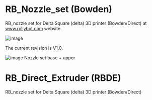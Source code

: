 # RB_Nozzle_set (Bowden)
RB_nozzle set for Delta Square (delta) 3D printer (Bowden/Direct) at www.rollybot.com website.

![image](https://github.com/rollybot/RB_Nozzle_set/assets/5675424/b61c816c-c83a-4173-bd11-5f9a0570d448)

The current revision is V1.0.

![image](https://github.com/rollybot/RB_Nozzle_set/assets/5675424/5283f4e8-6b40-439f-ac8e-a04f12effc79)
Nozzle set base + upper

# RB_Direct_Extruder (RBDE)
RB_nozzle set for Delta Square (delta) 3D printer (Bowden/Direct)
